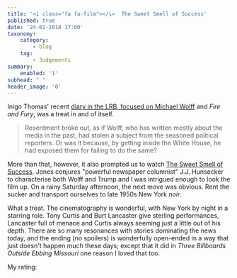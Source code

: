 ```yaml
---
title: '<i class="fa fa-film"></i>  The Sweet Smell of Success'
published: true
date: '24-02-2018 17:00'
taxonomy:
    category:
        - blog
    tag:
        - Judgements
summary:
    enabled: '1'
subhead: " "
header_image: '0'
--- 
```


Inigo Thomas' recent <a class="u-in-reply-to" href="https://www.lrb.co.uk/v40/n03/inigo-thomas/diary" >diary in the LRB, focused on Michael Wolff</a >  and *Fire and Fury*, was a treat in and of itself.

> Resentment broke out, as if Wolff, who has written mostly about the media in the past, had stolen a subject from the seasoned political reporters. Or was it because, by getting inside the White House, he had exposed them for failing to do the same? 

More than that, however, it also prompted us to watch [The Sweet Smell of Success](https://en.wikipedia.org/wiki/Sweet_Smell_of_Success). Jones conjures "powerful newspaper columnist" J.J. Hunsecker to characterise both Wolff and Trump and I was intrigued enough to look the film up. On a rainy Saturday afternoon, the next move was obvious. Rent the sucker and transport ourselves to late 1950s New York *noir*.

What a treat. The cinematography is wonderful, with New York by night in a starring role. Tony Curtis and Burt Lancaster give sterling performances, Lancaster full of menace and Curtis always seeming just a little out of his depth. There are so many resonances with stories dominating the news today, and the ending (no spoilers) is wonderfully open-ended in a way that just doesn't happen much these days; except that it did in *Three Billboards Outside Ebbing Missouri* one reason I loved that too.

My rating: <i class="fa fa-star" aria-hidden="true" style="color:gold"></i><i class="fa fa-star" aria-hidden="true" style="color:gold"></i><i class="fa fa-star" aria-hidden="true" style="color:gold"></i><i class="fa fa-star" aria-hidden="true" style="color:gold"></i></i>
